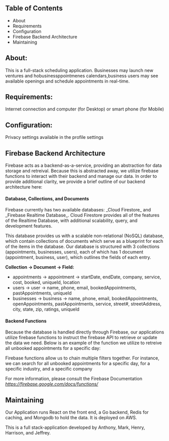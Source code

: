 Table of Contents
-----------------

* About
* Requirements 
* Configuration
* Firebase Backend Architecture
* Maintaining


<h2>About:</h2>
This is a full-stack scheduling application. Businesses may launch new ventures and hobusinessppointmenes calendars,business users may see available openings and schedule appointments in real-time.

<h2>Requirements:</h2>
Internet connection and computer (for Desktop) or smart phone (for Mobile)

<h2>Configuration:</h2>
Privacy settings available in the profile settings

<h2>Firebase Backend Architecture</h2>
Firebase acts as a backend-as-a-service, providing an abstraction for data storage and retreival. Because this is abstracted away, we utilize firebase functions to interact with their backend and manage our data. In order to provide additional clarity, we provide a brief outline of our backend architecture here:

<h4>Database, Collections, and Documents </h4>
Firebase currently has two available databases: _Cloud Firestore_ and _Firebase Realtime Database_. Cloud Firestore provides all of the features of the Realtime Database, with additional scalability, query, and development features. 

This database provides us with a scalable non-relational (NoSQL) database, which contain collections of documents which serve as a blueprint for each of the items in the database. Our database is structured with 3 collections (appointments, businesses, users), each of which has 1 document (appointment, business, user), which outlines the fields of each entry. 

**Collection -> Document -> Field:**
* appointments -> appointment -> startDate, endDate, company, service, cost, booked, uniqueId, location
* users -> user -> name, phone, email, bookedAppointments, pastAppointments, uniqueId
* businesses -> business -> name, phone, email, bookedAppointments, openAppointments, pastAppointments, service, street#, streetAddress, city, state, zip, ratings, uniqueId


<h4>Backend Functions</h4>
Because the database is handled directly through Firebase, our applications utilize firebase functions to instruct the firebase API to retrieve or update the data we need. Below is an example of the function we utilize to retreive all unbooked appointments for a specific day:

<insert>

Firebase functions allow us to chain multiple filters together. For instance, we can search for all unbooked appointments for a specific day, for a specific industry, and a specific company 

<insert>

For more information, please consult the Firebase Documentation _https://firebase.google.com/docs/functions/_

<h2>Maintaining</h2>
Our Application runs React on the front end, a Go backend, Redis for caching, and Mongodb to hold the data. It is deployed on AWS.

This is a full stack-application developed by Anthony, Mark, Henry, Harrison, and Jeffrey. 
